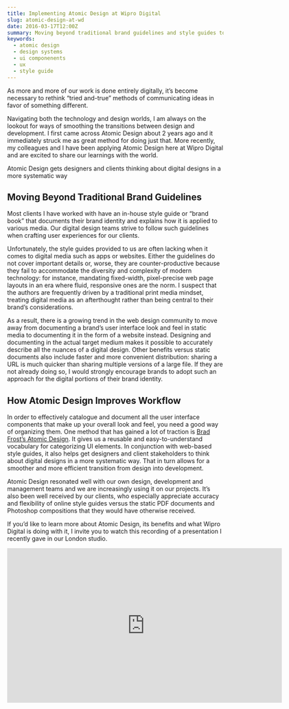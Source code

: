```yaml
---
title: Implementing Atomic Design at Wipro Digital
slug: atomic-design-at-wd
date: 2016-03-17T12:00Z
summary: Moving beyond traditional brand guidelines and style guides to truly digital component libraries using Atomic Design.
keywords:
  - atomic design
  - design systems
  - ui componenents
  - ux
  - style guide
---
```

<!-- original URL: https://wiprodigital.com/2016/03/17/implementing-atomic-design-at-wipro-digital/ -->

As more and more of our work is done entirely digitally, it’s become necessary to rethink “tried and-true” methods of communicating ideas in favor of something different.

Navigating both the technology and design worlds, I am always on the lookout for ways of smoothing the transitions between design and development. I first came across Atomic Design about 2 years ago and it immediately struck me as great method for doing just that. More recently, my colleagues and I have been applying Atomic Design here at Wipro Digital and are excited to share our learnings with the world.

Atomic Design gets designers and clients thinking about digital designs in a more systematic way

## Moving Beyond Traditional Brand Guidelines

Most clients I have worked with have an in-house style guide or “brand book” that documents their brand identity and explains how it is applied to various media. Our digital design teams strive to follow such guidelines when crafting user experiences for our clients.

Unfortunately, the style guides provided to us are often lacking when it comes to digital media such as apps or websites. Either the guidelines do not cover important details or, worse, they are counter-productive because they fail to accommodate the diversity and complexity of modern technology: for instance, mandating fixed-width, pixel-precise web page layouts in an era where fluid, responsive ones are the norm. I suspect that the authors are frequently driven by a traditional print media mindset, treating digital media as an afterthought rather than being central to their brand’s considerations.

As a result, there is a growing trend in the web design community to move away from documenting a brand’s user interface look and feel in static media to documenting it in the form of a website instead. Designing and documenting in the actual target medium makes it possible to accurately describe all the nuances of a digital design. Other benefits versus static documents also include faster and more convenient distribution: sharing a URL is much quicker than sharing multiple versions of a large file. If they are not already doing so, I would strongly encourage brands to adopt such an approach for the digital portions of their brand identity.

## How Atomic Design Improves Workflow

In order to effectively catalogue and document all the user interface components that make up your overall look and feel, you need a good way of organizing them. One method that has gained a lot of traction is [Brad Frost’s Atomic Design](https://bradfrost.com/blog/post/atomic-web-design/). It gives us a reusable and easy-to-understand vocabulary for categorizing UI elements. In conjunction with web-based style guides, it also helps get designers and client stakeholders to think about digital designs in a more systematic way. That in turn allows for a smoother and more efficient transition from design into development.

Atomic Design resonated well with our own design, development and management teams and we are increasingly using it on our projects. It’s also been well received by our clients, who especially appreciate accuracy and flexibility of online style guides versus the static PDF documents and Photoshop compositions that they would have otherwise received.

If you’d like to learn more about Atomic Design, its benefits and what Wipro Digital is doing with it, I invite you to watch this recording of a presentation I recently gave in our London studio.


<div class="video-embed">
<iframe title="Vimeo video player" src="https://player.vimeo.com/video/157213875?h=92ec0c49d7" width="640" height="360" frameborder="0"    allowfullscreen></iframe>
</div>
